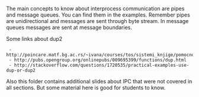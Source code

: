 The main concepts to know about interprocess communication are pipes and message queues. You can find them in the examples. Remember pipes are unidirectional and messages are sent through byte stream. In message queues messages are sent at message boundaries.


  Some links about dup2
  
     - http://poincare.matf.bg.ac.rs/~ivana/courses/tos/sistemi_knjige/pomocno/apue/APUE/0201433079/ch03lev1sec12.html
     - http://pubs.opengroup.org/onlinepubs/009695399/functions/dup.html
     - http://stackoverflow.com/questions/1720535/practical-examples-use-dup-or-dup2
     
Also this folder contains additional slides about IPC that were not covered in all sections. But some material here is good for students to know. 
